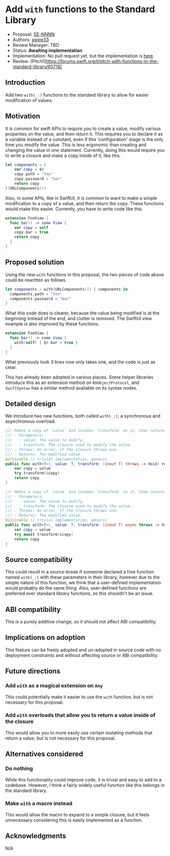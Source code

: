 # Add `with` functions to the Standard Library

* Proposal: [SE-NNNN](NNNN-filename.md)
* Authors: [aggie33](https://github.com/aggie33)
* Review Manager: TBD
* Status: **Awaiting implementation**
* Implementation: No pull request yet, but the implementation is [here](https://github.com/aggie33/withSwift).
* Review: (Pitch)[https://forums.swift.org/t/pitch-with-functions-in-the-standard-library/65716]

## Introduction

Add two `with(_:)` functions to the standard library to allow for easier modification of values.

## Motivation

It is common for swift APIs to require you to create a value, modify various properties on the value, and then return it. This requires you to declare it as a variable instead of a constant, even if this 'configuration' stage is the only time you modify the value. This is less ergonomic than creating and changing the value in one statement. Currently, doing this would require you to write a closure and make a copy inside of it, like this.

```swift
let components = {
    var copy = $0
    copy.path = "foo"
    copy.password = "bar"
    return copy
}(URLComponents())
```

Also, in some APIs, like in SwiftUI, it is common to want to make a simple modification to a copy of a value, and then return the copy. These functions would make this easier. Currently, you have to write code like this.

```swift
extension FooView { 
  func bar() -> some View {
    var copy = self
    copy.bar = true
    return copy
  }
}
```

## Proposed solution

Using the new `with` functions in this proposal, the two pieces of code above could be rewritten as follows.

``` swift
let components = with(URLComponents()) { components in
  components.path = "foo"
  components.password = "bar"
}
```

What this code does is clearer, because the value being modified is at the beginning instead of the end, and clutter is removed.
The SwiftUI view example is also improved by these functions.

```swift
extension FooView {
  func bar() -> some View {
    with(self) { $0.bar = true }
  }
}
```

What previously took 3 lines now only takes one, and the code is just as clear.

This has already been adopted in various places. Some helper libraries introduce this as an extension method on `NSObjectProtocol`, and `SwiftSyntax` has a similar method available on its syntax nodes.

## Detailed design

We introduce two new functions, both called `with(_:)`; a synchronous and asynchronous overload.
```swift
/// Makes a copy of `value` and invokes `transform` on it, then returns the modified value.
/// - Parameters:
///   - value: The value to modify.
///   - transform: The closure used to modify the value.
/// - Throws: An error, if the closure throws one.
/// - Returns: The modified value.
@inlinable // trivial implementation, generic
public func with<T>(_ value: T, transform: (inout T) throws -> Void) rethrows -> T {
    var copy = value
    try transform(&copy)
    return copy
}

/// Makes a copy of `value` and invokes `transform` on it, then returns the modified value.
/// - Parameters:
///   - value: The value to modify.
///   - transform: The closure used to modify the value.
/// - Throws: An error, if the closure throws one.
/// - Returns: The modified value.
@inlinable // trivial implementation, generic
public func with<T>(_ value: T, transform: (inout T) async throws -> Void) async rethrows -> T {
    var copy = value
    try await transform(&copy)
    return copy
}
```
## Source compatibility

This could result in a source-break if someone declared a free function named `with(_:)` with these parameters in their library; however due to the simple nature of this function, we think that a user-defined implementation would probably do the same thing. Also, user-defined functions are preferred over standard library functions, so this shouldn't be an issue.

## ABI compatibility

This is a purely additive change, so it should not affect ABI compatibility.

## Implications on adoption

This feature can be freely adopted and un-adopted in source
code with no deployment constraints and without affecting source or ABI
compatibility.

## Future directions

### Add `with` as a magical extension on `Any`
This could potentially make it easier to use the `with` function, but is not necessary for this proposal.

### Add `with` overloads that allow you to return a value inside of the closure
This would allow you to more easily use certain mutating methods that return a value, but is not necessary for this proposal.

## Alternatives considered

### Do nothing
While this functionality could improve code, it is trivial and easy to add to a codebase. However, I think a fairly widely useful function like this belongs in the standard library.

### Make `with` a macro instead
This would allow the macro to expand to a simple closure, but it feels unnecessary considering this is easily implemented as a function.

## Acknowledgments

N/A

